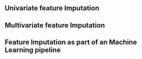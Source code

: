 ## Univariate feature Imputation

## Multivariate feature Imputation

## Feature Imputation as part of an Machine Learning pipeline 